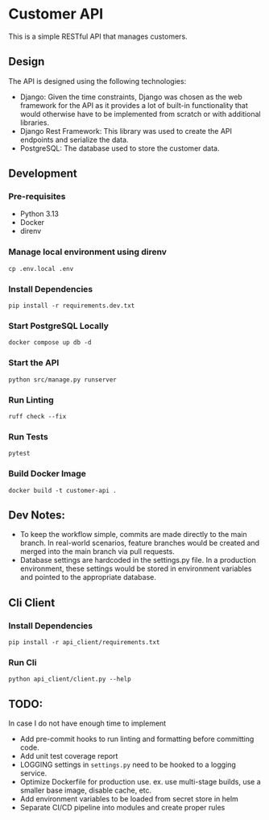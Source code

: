 # Customer API

This is a simple RESTful API that manages customers.

## Design

The API is designed using the following technologies:

- Django: Given the time constraints, Django was chosen as the web framework for the API as it provides a lot of built-in functionality that would otherwise have to be implemented from scratch or with additional libraries. 
- Django Rest Framework: This library was used to create the API endpoints and serialize the data.
- PostgreSQL: The database used to store the customer data.

## Development

### Pre-requisites

- Python 3.13
- Docker
- direnv

### Manage local environment using direnv
`cp .env.local .env`

### Install Dependencies
`pip install -r requirements.dev.txt`

### Start PostgreSQL Locally
`docker compose up db -d`

### Start the API
`python src/manage.py runserver`

### Run Linting
`ruff check --fix`

### Run Tests
`pytest`

### Build Docker Image
`docker build -t customer-api .`

## Dev Notes:

- To keep the workflow simple, commits are made directly to the main branch. In real-world scenarios, feature branches would be created and merged into the main branch via pull requests.
- Database settings are hardcoded in the settings.py file. In a production environment, these settings would be stored in environment variables and pointed to the appropriate database.

## Cli Client

### Install Dependencies
`pip install -r api_client/requirements.txt`

### Run Cli
`python api_client/client.py --help`


## TODO:
In case I do not have enough time to implement

- Add pre-commit hooks to run linting and formatting before committing code.
- Add unit test coverage report
- LOGGING settings in `settings.py` need to be hooked to a logging service.
- Optimize Dockerfile for production use. ex. use multi-stage builds, use a smaller base image, disable cache, etc.
- Add environment variables to be loaded from secret store in helm
- Separate CI/CD pipeline into modules and create proper rules